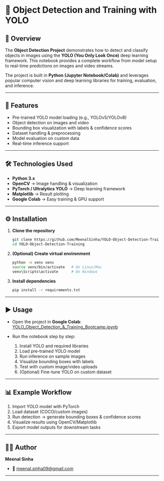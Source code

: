 # 🎯 Object Detection and Training with YOLO

## 📌 Overview

The **Object Detection Project** demonstrates how to detect and classify objects in images using the **YOLO (You Only Look Once)** deep learning framework. This notebook provides a complete workflow from model setup to real-time predictions on images and video streams.

The project is built in **Python (Jupyter Notebook/Colab)** and leverages popular computer vision and deep learning libraries for training, evaluation, and inference.

---

## 🚀 Features

* Pre-trained YOLO model loading (e.g., YOLOv5/YOLOv8)
* Object detection on images and video
* Bounding box visualization with labels & confidence scores
* Dataset handling & preprocessing
* Model evaluation on custom data
* Real-time inference support

---

## 🛠 Technologies Used

* **Python 3.x**
* **OpenCV** → Image handling & visualization
* **PyTorch / Ultralytics YOLO** → Deep learning framework
* **Matplotlib** → Result plotting
* **Google Colab** → Easy training & GPU support

---

## ⚙ Installation

1. **Clone the repository**

   ```bash
   git clone https://github.com/MeenalSinha/YOLO-Object-Detection-Training.git
   cd YOLO-Object-Detection-Training
   ```

2. **(Optional) Create virtual environment**

   ```bash
   python -m venv venv
   source venv/bin/activate   # On Linux/Mac
   venv\Scripts\activate      # On Windows
   ```

3. **Install dependencies**

   ```bash
   pip install -r requirements.txt
   ```

---

## ▶ Usage

* Open the project in **Google Colab**:
  [YOLO\_Object\_Detection\_&\_Training\_Bootcamp.ipynb](https://github.com/MeenalSinha/YOLO-Object-Detection-Training/blob/main/YOLO_Object_Detection_%26_Training_Bootcamp.ipynb)

* Run the notebook step by step:

  1. Install YOLO and required libraries
  2. Load pre-trained YOLO model
  3. Run inference on sample images
  4. Visualize bounding boxes with labels
  5. Test with custom image/video uploads
  6. (Optional) Fine-tune YOLO on custom dataset

---

## 📊 Example Workflow

1. Import YOLO model with PyTorch
2. Load dataset (COCO/custom images)
3. Run detection → generate bounding boxes & confidence scores
4. Visualize results using OpenCV/Matplotlib
5. Export model outputs for downstream tasks

---

## 👨‍💻 Author

**Meenal Sinha**

* 📧 [meenal.sinha09@gmail.com](mailto:meenal.sinha09@gmail.com)

---
